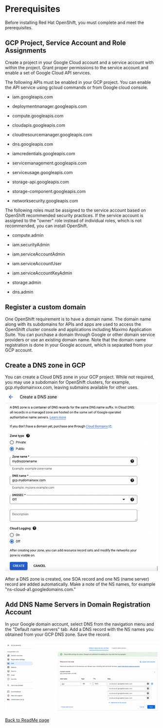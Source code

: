 # Prerequisites

Before installing Red Hat OpenShift, you must complete and meet the
prerequisites.

## GCP Project, Service Account and Role Assignments

Create a project in your Google Cloud account and a service account with
within the project. Grant proper permissions to the service account and
enable a set of Google Cloud API services.

The following APIs must be enabled in your GCP project. You can enable
the API service using gcloud commands or from Google cloud console.

-   iam.googleapis.com

-   deploymentmanager.googleapis.com

-   compute.googleapis.com

-   cloudapis.googleapis.com

-   cloudresourcemanager.googleapis.com

-   dns.googleapis.com

-   iamcredentials.googleapis.com

-   servicemanagement.googleapis.com

-   serviceusage.googleapis.com

-   storage-api.googleapis.com

-   storage-component.googleapis.com

-   networksecurity.googleapis.com

The following roles must be assigned to the service account based on
OpenShift recommended security practices. If the service account is
assigned to the "owner" role instead of individual roles, which is not
recommended, you can install OpenShift.

-   compute.admin

-   iam.securityAdmin

-   iam.serviceAccountAdmin

-   iam.serviceAccountUser

-   iam.serviceAccountKeyAdmin

-   storage.admin

-   dns.admin

## Register a custom domain

One OpenShift requirement is to have a domain name. The domain name
along with its subdomains for APIs and apps are used to access the
OpenShift cluster console and applications including Maximo Application
Suite. You can purchase a domain through Google or other domain service
providers or use an existing domain name. Note that the domain name
registration is done in your Google account, which is separated from
your GCP account.

## Create a DNS zone in GCP

You can create a Cloud DNS zone in your GCP project. While not required,
you may use a subdomain for OpenShift clusters, for example,
gcp.mydomainxxx.com, leaving submains available for other uses.

![Create a DNS Zone](../media/create-dns-zone.png)

After a DNS zone is created, one SOA record and one NS (name server)
record are added automatically. Make a note of the NS names, for example
"ns-cloud-a1.googledomains.com."

## Add DNS Name Servers in Domain Registration Account

In your Google domain account, select DNS from the navigation menu and
the "Default name servers" tab. Add a DNS record with the NS names you
obtained from your GCP DNS zone. Save the record.

![Add a DNS Record](../media/add-dns-record.png)


[Back to ReadMe page](../README.MD)